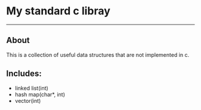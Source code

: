 # My standard c libray

---

## About

This is a collection of useful data structures that are not implemented in c.

## Includes:

-   linked list(int)
-   hash map(char\*, int)
-   vector(int)
